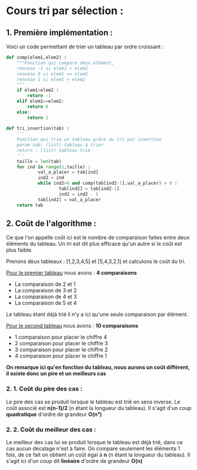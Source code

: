 # Cours tri par sélection :

## 1. Première implémentation :

Voici un code permettant de trier un tableau par ordre croissant : 

```python
def comp(elem1,elem2) :
    """Fonction qui compare deux élément, 
    renvoie -1 si elem1 < elem2
    renvoie 0 si elem1 == elem2
    renvoie 1 si elem1 > elem2
    """
    if elem1<elem2 :
        return -1
    elif elem1==elem2:
        return 0
    else:
        return 1
    
def tri_insertion(tab) : 
    '''
    Fonction qui trie un tableau grâce au tri par insertion
    param tab: (list) tableau à trier
    return : (list) tableau trié
    '''
    taille = len(tab)
    for ind in range(1,taille) : 
            val_a_placer = tab[ind]
            ind2 = ind
            while ind2>0 and comp(tab[ind2-1],val_a_placer) > 0 :
                    tab[ind2] = tab[ind2-1]
                    ind2 = ind2 - 1 
            tab[ind2] = val_a_placer
    return tab
```

## 2. Coût de l'algorithme :

Ce que l'on appelle coût ici est le nombre de comparaison faites entre deux éléments du tableau. Un tri est dit plus efficace qu'un autre si le coût est plus faible.

Prenons deux tableaux : [1,2,3,4,5] et [5,4,3,2,1] et calculons le coût du tri.

<u>Pour le premier tableau</u> nous avons : **4 comparaisons**

- La comparaison de 2 et 1
- La comparaison de 3 et 2
- La comparaison de 4 et 3
- La comparaison de 5 et 4

Le tableau étant déjà trié il n'y a ici qu'une seule comparaison par élément.

<u>Pour le second tableau</u> nous avons : **10 comparaisons**

- 1 comparaison pour placer le chiffre 4
- 2 comparaison pour placer le chiffre 3
- 3 comparaison pour placer le chiffre 2
- 4 comparaison pour placer le chiffre 1

**On remarque ici qu'en fonction du tableau, nous aurons un coût différent, il existe donc un pire et un meilleurs cas**

### 2. 1. Coût du pire des cas :

Le pire des cas se produit lorsque le tableau est trié en sens inverse. Le coût associé est **n(n-1)/2** (n étant la longueur du tableau). Il s'agit d'un coup **quadratique** d'ordre de grandeur **O(n²)**

### 2. 2. Coût du meilleur des cas :

Le meilleur des cas lui se produit lorsque le tableau est déjà trié, dans ce cas aucun décalage n'est à faire. On compare seulement les éléments 1 fois, de ce fait on obtient un coût égal à **n** (n étant la longueur du tableau). Il s'agit ici d'un coup dit **linéaire** d'ordre de grandeur **O(n)**
